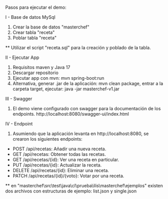 Pasos para ejecutar el demo:

I - Base de datos MySql
1.	Crear la base de datos "masterchef"
2.	Crear tabla "receta"
3.	Poblar tabla "receta"

 ** Utilizar el script "receta.sql" para la creación y poblado de la tabla.
   
II - Ejecutar App
1.	Requisitos maven y Java 17
2.	Descargar repositorio
3.	Ejecutar app con mvn: mvn spring-boot:run
4.	Alternativa, generar .jar de la aplicación: mvn clean package, entrar a la carpeta target, ejecutar: java -jar masterchef-v1.jar
   
III - Swagger
1.	El demo viene configurado con swagger para la documentación de los endpoints. http://localhost:8080/swagger-ui/index.html
   
IV - Endpoint
1.	Asumiendo que la aplicación levanta en http://localhost:8080, se crearon los siguientes endpoints:
  -  POST /api/recetas: Añadir una nueva receta.
  -  GET /api/recetas: Obtener todas las recetas.
  -  GET /api/recetas/{id}: Ver una receta en particular.
  -  PUT /api/recetas/{id}: Actualizar la receta.
  -  DELETE /api/recetas/{id}: Eliminar una receta.
  -  PATCH /api/recetas/{id}/{voto}: Votar por una receta.

 ** en "masterchef\src\test\java\cl\prueba\ilis\masterchef\ejemplos" existen dos archivos con estructuras de ejemplo: list.json y single.json
